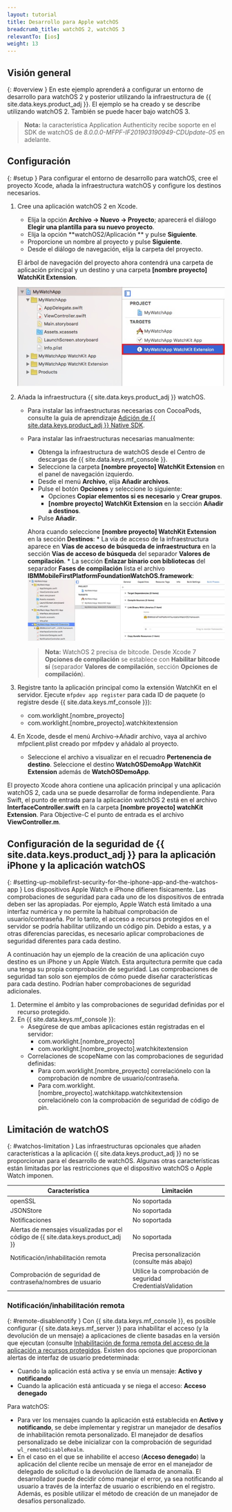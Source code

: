 ```yaml
---
layout: tutorial
title: Desarrollo para Apple watchOS
breadcrumb_title: watchOS 2, watchOS 3
relevantTo: [ios]
weight: 13
---
```

<!-- NLS_CHARSET=UTF-8 -->
## Visión general
{: #overview }
En este ejemplo aprenderá a configurar un entorno de desarrollo para watchOS 2 y posterior utilizando la infraestructura de {{ site.data.keys.product_adj }}. El ejemplo se ha creado y se describe utilizando watchOS 2. También se puede hacer bajo watchOS 3.

>**Nota:** la característica Application Authenticity recibe soporte en el SDK de watchOS de *8.0.0.0-MFPF-IF201903190949-CDUpdate-05* en adelante. 

## Configuración
{: #setup }
Para configurar el entorno de desarrollo para watchOS, cree el proyecto Xcode, añada la infraestructura watchOS y configure los destinos necesarios.

1. Cree una aplicación watchOS 2 en Xcode.
    * Elija la opción **Archivo → Nuevo → Proyecto**; aparecerá el diálogo **Elegir una plantilla para su nuevo proyecto**.
    * Elija la opción **watchOS2/Aplicación ** y pulse **Siguiente**.
    * Proporcione un nombre al proyecto y pulse **Siguiente**.
    * Desde el diálogo de navegación, elija la carpeta del proyecto.

    El árbol de navegación del proyecto ahora contendrá una carpeta de aplicación principal y un destino y una carpeta **[nombre proyecto] WatchKit Extension**.

    ![Proyecto watchOS en Xcode](WatchOSProject.jpg)

2. Añada la infraestructura {{ site.data.keys.product_adj }} watchOS.
    * Para instalar las infraestructuras necesarias con CocoaPods, consulte la guía de aprendizaje [Adición de {{ site.data.keys.product_adj }} Native SDK](../../application-development/sdk/ios/#adding-support-for-apple-watchos).
    * Para instalar las infraestructuras necesarias manualmente:
        * Obtenga la infraestructura de watchOS desde el Centro de descargas de {{ site.data.keys.mf_console }}.
        * Seleccione la carpeta **[nombre proyecto] WatchKit Extension** en el panel de navegación izquierdo.
        * Desde el menú **Archivo**, elija **Añadir archivos**.
        * Pulse el botón **Opciones** y seleccione lo siguiente:
            * Opciones **Copiar elementos si es necesario** y **Crear grupos**.
            * **[nombre proyecto] WatchKit Extension** en la sección **Añadir a destinos**.
        * Pulse **Añadir**.

        Ahora cuando seleccione **[nombre proyecto] WatchKit Extension** en la sección **Destinos**:
            * La vía de acceso de la infraestructura aparece en **Vías de acceso de búsqueda de infraestructura** en la sección **Vías de acceso de búsqueda** del separador **Valores de compilación**.
            * La sección **Enlazar binario con bibliotecas** del separador **Fases de compilación** lista el archivo **IBMMobileFirstPlatformFoundationWatchOS.framework**:
![infraestructuras enlazadas de watchOS](watchOSlinkedframeworks.jpg)

        > **Nota:** WatchOS 2 precisa de bitcode. Desde Xcode 7 **Opciones de compilación** se establece con **Habilitar bitcode sí** (separador **Valores de compilación**, sección **Opciones de compilación**).

3. Registre tanto la aplicación principal como la extensión WatchKit en el servidor. Ejecute `mfpdev app register` para cada ID de paquete (o registre desde {{ site.data.keys.mf_console }}):
    * com.worklight.[nombre_proyecto]
    * com.worklight.[nombre_proyecto].watchkitextension

4. En Xcode, desde el menú Archivo->Añadir archivo, vaya al archivo mfpclient.plist creado por mfpdev y añádalo al proyecto.
    * Seleccione el archivo a visualizar en el recuadro **Pertenencia de destino**. Seleccione el destino **WatchOSDemoApp WatchKit Extension** además de **WatchOSDemoApp**.

El proyecto Xcode ahora contiene una aplicación principal y una aplicación watchOS 2, cada una se puede desarrollar de forma independiente. Para Swift, el punto de entrada para la aplicación watchOS 2 está en el archivo **InterfaceController.swift** en la carpeta **[nombre proyecto] watchKit Extension**. Para Objective-C el punto de entrada es el archivo **ViewController.m**.

## Configuración de la seguridad de {{ site.data.keys.product_adj }} para la aplicación iPhone y la aplicación watchOS
{: #setting-up-mobilefirst-security-for-the-iphone-app-and-the-watchos-app }
Los dispositivos Apple Watch e iPhone difieren físicamente. Las comprobaciones de seguridad para cada uno de los dispositivos de entrada deben ser las apropiadas. Por ejemplo, Apple Watch está limitado a una interfaz numérica y no permite la habitual comprobación de usuario/contraseña. Por lo tanto, el acceso a recursos protegidos en el servidor se podría habilitar utilizando un código pin. Debido a estas, y a otras diferencias parecidas, es necesario aplicar comprobaciones de seguridad diferentes para cada destino.

A continuación hay un ejemplo de la creación de una aplicación cuyo destino es un iPhone y un Apple Watch. Esta arquitectura permite que cada una tenga su propia comprobación de seguridad. Las comprobaciones de seguridad tan solo son ejemplos de cómo puede diseñar características para cada destino. Podrían haber comprobaciones de seguridad adicionales.

1. Determine el ámbito y las comprobaciones de seguridad definidas por el recurso protegido.
2. En {{ site.data.keys.mf_console }}:
    * Asegúrese de que ambas aplicaciones están registradas en el servidor:
        * com.worklight.[nombre_proyecto]
        * com.worklight.[nombre_proyecto].watchkitextension
    * Correlaciones de scopeName con las comprobaciones de seguridad definidas:
        * Para com.worklight.[nombre_proyecto] correlaciónelo con la comprobación de nombre de usuario/contraseña.
        * Para com.worklight.[nombre_proyecto].watchkitapp.watchkitextension correlaciónelo con la comprobación de seguridad de código de pin.

## Limitación de watchOS
{: #watchos-limitation }
Las infraestructuras opcionales que añaden características a la aplicación {{ site.data.keys.product_adj }} no se proporcionan para el desarrollo de watchOS. Algunas otras características están limitadas por las restricciones que el dispositivo watchOS o Apple Watch imponen.

| Característica | Limitación |
|---------|------------|
| openSSL | No soportada |
| JSONStore|No soportada |
| Notificaciones |No soportada |
| Alertas de mensajes visualizadas por el código de {{ site.data.keys.product_adj }} | No soportada |
| Notificación/inhabilitación remota	| Precisa personalización (consulte más abajo) |
| Comprobación de seguridad de contraseña/nombres de usuario | Utilice la comprobación de seguridad CredentialsValidation |

### Notificación/inhabilitación remota
{: #remote-disablenotify }
Con {{ site.data.keys.mf_console }}, es posible configurar {{ site.data.keys.mf_server }} para inhabilitar el acceso (y la devolución de un mensaje) a aplicaciones de cliente basadas en la versión que ejecutan (consulte [Inhabilitación de forma remota del acceso de la aplicación a recursos protegidos](../../administering-apps/using-console/#remotely-disabling-application-access-to-protected-resources). Existen dos opciones que proporcionan alertas de interfaz de usuario predeterminada:

* Cuando la aplicación está activa y se envía un mensaje: **Activo y notificando**
* Cuando la aplicación está anticuada y se niega el acceso: **Acceso denegado**

Para watchOS:

* Para ver los mensajes cuando la aplicación está establecida en **Activo y notificando**, se debe implementar y registrar un manejador de desafíos de inhabilitación remota personalizado. El manejador de desafíos personalizado se debe inicializar con la comprobación de seguridad `wl_remoteDisableRealm`.
* En el caso en el que se inhabilite el acceso (**Acceso denegado**) la aplicación del cliente recibe un mensaje de error en el manejador de delegado de solicitud o la devolución de llamada de anomalía. El desarrollador puede decidir cómo manejar el error, ya sea notificando al usuario a través de la interfaz de usuario o escribiendo en el registro. Además, es posible utilizar el método de creación de un manejador de desafíos personalizado.
